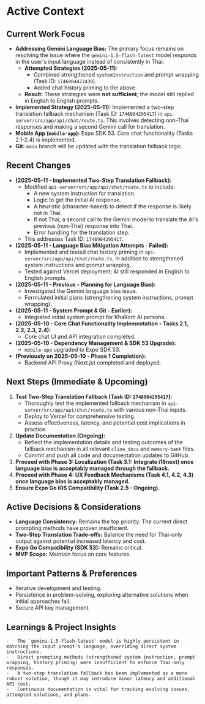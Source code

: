 # Active Context

## Current Work Focus
-   **Addressing Gemini Language Bias:** The primary focus remains on resolving the issue where the `gemini-1.5-flash-latest` model responds in the user's input language instead of consistently in Thai.
    -   **Attempted Strategies (2025-05-11):**
        -   Combined strengthened `systemInstruction` and prompt wrapping (Task ID: `1746904477439`).
        -   Added chat history priming to the above.
    -   **Result:** These strategies were **not sufficient**; the model still replied in English to English prompts.
-   **Implemented Strategy (2025-05-11):** Implemented a two-step translation fallback mechanism (Task ID: `1746904295417`) in `api-server/src/app/api/chat/route.ts`. This involves detecting non-Thai responses and making a second Gemini call for translation.
-   **Mobile App (`mobile-app`):** Expo SDK 53. Core chat functionality (Tasks 2.1-2.4) is implemented.
-   **Git:** `main` branch will be updated with the translation fallback logic.

## Recent Changes
-   **(2025-05-11 - Implemented Two-Step Translation Fallback):**
    -   Modified `api-server/src/app/api/chat/route.ts` to include:
        -   A new system instruction for translation.
        -   Logic to get the initial AI response.
        -   A heuristic (character-based) to detect if the response is likely not in Thai.
        -   If not Thai, a second call to the Gemini model to translate the AI's previous (non-Thai) response into Thai.
        -   Error handling for the translation step.
    -   This addresses Task ID: `1746904295417`.
-   **(2025-05-11 - Language Bias Mitigation Attempts - Failed):**
    -   Implemented and tested chat history priming in `api-server/src/app/api/chat/route.ts`, in addition to strengthened system instructions and prompt wrapping.
    -   Tested against Vercel deployment; AI still responded in English to English prompts.
-   **(2025-05-11 - Previous - Planning for Language Bias):**
    -   Investigated the Gemini language bias issue.
    -   Formulated initial plans (strengthening system instructions, prompt wrapping).
-   **(2025-05-11 - System Prompt & Git - Earlier):**
    -   Integrated initial system prompt for KhaRom AI persona.
-   **(2025-05-10 - Core Chat Functionality Implementation - Tasks 2.1, 2.2, 2.3, 2.4):**
    -   Core chat UI and API integration completed.
-   **(2025-05-10 - Dependency Management & SDK 53 Upgrade):**
    -   `mobile-app` upgraded to Expo SDK 53.
-   **(Previously on 2025-05-10 - Phase 1 Completion):**
    -   Backend API Proxy (Next.js) completed and deployed.

## Next Steps (Immediate & Upcoming)
1.  **Test Two-Step Translation Fallback (Task ID: `1746904295417`):**
    *   Thoroughly test the implemented fallback mechanism in `api-server/src/app/api/chat/route.ts` with various non-Thai inputs.
    *   Deploy to Vercel for comprehensive testing.
    *   Assess effectiveness, latency, and potential cost implications in practice.
2.  **Update Documentation (Ongoing):**
    *   Reflect the implementation details and testing outcomes of the fallback mechanism in all relevant `cline_docs` and `memory-bank` files.
    *   Commit and push all code and documentation updates to GitHub.
3.  **Proceed with Phase 3: Localization (Task 3.1: Integrate i18next) once language bias is acceptably managed through the fallback.**
4.  **Proceed with Phase 4: UX Feedback Mechanisms (Task 4.1, 4.2, 4.3) once language bias is acceptably managed.**
5.  **Ensure Expo Go iOS Compatibility (Task 2.5 - Ongoing).**

## Active Decisions & Considerations
-   **Language Consistency:** Remains the top priority. The current direct prompting methods have proven insufficient.
-   **Two-Step Translation Trade-offs:** Balance the need for Thai-only output against potential increased latency and cost.
-   **Expo Go Compatibility (SDK 53):** Remains critical.
-   **MVP Scope:** Maintain focus on core features.

## Important Patterns & Preferences
-   Iterative development and testing.
-   Persistence in problem-solving, exploring alternative solutions when initial approaches fail.
-   Secure API key management.

## Learnings & Project Insights
    -   The `gemini-1.5-flash-latest` model is highly persistent in matching the input prompt's language, overriding direct system instructions.
    -   Direct prompting methods (strengthened system instruction, prompt wrapping, history priming) were insufficient to enforce Thai-only responses.
    -   A two-step translation fallback has been implemented as a more robust solution, though it may introduce minor latency and additional API cost.
    -   Continuous documentation is vital for tracking evolving issues, attempted solutions, and plans.
